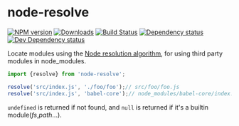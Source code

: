 # node-resolve
[![NPM version][npm-image]][npm-url] [![Downloads][downloads-image]][npm-url] [![Build Status][travis-image]][travis-url] [![Dependency status][david-dm-image]][david-dm-url] [![Dev Dependency status][david-dm-dev-image]][david-dm-dev-url]

Locate modules using the [Node resolution algorithm](https://nodejs.org/api/modules.html#modules_all_together), for using third party modules in node_modules.

```js
import {resolve} from 'node-resolve';

resolve('src/index.js', './foo/foo');// src/foo/foo.js
resolve('src/index.js', 'babel-core');// node_modules/babel-core/index.js
```

`undefined` is returned if not found, and `null` is returned if it's a builtin module(_fs_,_path_...).

[npm-url]: https://npmjs.org/package/node-resolve
[downloads-image]: http://img.shields.io/npm/dm/node-resolve.svg
[npm-image]: http://img.shields.io/npm/v/node-resolve.svg
[travis-url]: https://travis-ci.org/yanni4night/node-resolve
[travis-image]: http://img.shields.io/travis/yanni4night/node-resolve.svg
[david-dm-url]:https://david-dm.org/yanni4night/node-resolve
[david-dm-image]:https://david-dm.org/yanni4night/node-resolve.svg
[david-dm-dev-url]:https://david-dm.org/yanni4night/node-resolve#info=devDependencies
[david-dm-dev-image]:https://david-dm.org/yanni4night/node-resolve/dev-status.svg
